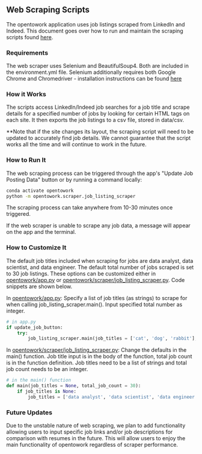 ## Web Scraping Scripts
The opentowork application uses job listings scraped from LinkedIn and Indeed. This document goes over how to run and maintain the scraping scripts found [here](../opentowork/scraper/).

### Requirements
The web scraper uses Selenium and BeautifulSoup4. Both are included in the environment.yml file. Selenium additionally requires both Google Chrome and Chromedriver - installation instructions can be found [here](../README.md#data)

### How it Works
The scripts access LinkedIn/Indeed job searches for a job title and scrape details for a specified number of jobs by looking for certain HTML tags on each site. It then exports the job listings to a csv file, stored in data/csv.

**Note that if the site changes its layout, the scraping script will need to be updated to accurately find job details. We cannot guarantee that the script works all the time and will continue to work in the future.

### How to Run It
The web scraping process can be triggered through the app's "Update Job Posting Data" button or by running a command locally:

```bash
conda activate opentowork
python -m opentowork.scraper.job_listing_scraper
```
The scraping process can take anywhere from 10-30 minutes once triggered.

If the web scraper is unable to scrape any job data, a message will appear on the app and the terminal.

### How to Customize It
The default job titles included when scraping for jobs are data analyst, data scientist, and data engineer. The default total number of jobs scraped is set to 30 job listings. These options can be customized either in [opentowork/app.py](../opentowork/app.py) or [opentowork/scraper/job_listing_scraper.py](../opentowork/scraper/job_listing_scraper.py). Code snippets are shown below.

In [opentowork/app.py](../opentowork/app.py):
Specify a list of job titles (as strings) to scrape for when calling job_listing_scraper.main(). Input specified total number as integer.
```python
# in app.py
if update_job_button:
    try:
        job_listing_scraper.main(job_titles = ['cat', 'dog', 'rabbit'], total_job_count = 20)
```
In [opentowork/scraper/job_listing_scraper.py](../opentowork/scraper/job_listing_scraper.py):
Change the defaults in the main() function. Job title input is in the body of the function, total job count is in the function definition. Job titles need to be a list of strings and total job count needs to be an integer.
```python
# in the main() function
def main(job_titles = None, total_job_count = 30):
    if job_titles is None:
        job_titles = ['data analyst', 'data scientist', 'data engineer']
```
### Future Updates
Due to the unstable nature of web scraping, we plan to add functionality allowing users to input specific job links and/or job descriptions for comparison with resumes in the future. This will allow users to enjoy the main functionality of opentowork regardless of scraper performance.